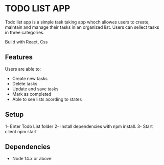 # TODO LIST APP

Todo list app is a simple task taking app whoch allowes users to create, maintain and manage their tasks in an organized list.
Users can sellect tasks in three categories.

Build with React, Css


## Features 

Users are able to:

* Create new tasks
* Delete tasks
* Update and save tasks 
* Mark as completed
* Able to see lists acording to states

## Setup
1- Enter Todo List folder
2- Install dependencies with npm install.
3- Start client npm start

## Dependencies
* Node 14.x or above

